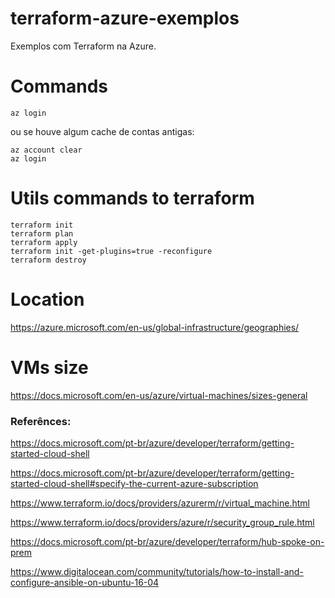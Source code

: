# terraform-azure-exemplos
Exemplos com Terraform na Azure.

# Commands
```
az login
```

ou se houve algum cache de contas antigas:

```
az account clear
az login
```

# Utils commands to terraform

```
terraform init
terraform plan
terraform apply
terraform init -get-plugins=true -reconfigure
terraform destroy
```

# Location

https://azure.microsoft.com/en-us/global-infrastructure/geographies/

# VMs size

https://docs.microsoft.com/en-us/azure/virtual-machines/sizes-general

### Referênces: 

https://docs.microsoft.com/pt-br/azure/developer/terraform/getting-started-cloud-shell

https://docs.microsoft.com/pt-br/azure/developer/terraform/getting-started-cloud-shell#specify-the-current-azure-subscription

https://www.terraform.io/docs/providers/azurerm/r/virtual_machine.html

https://www.terraform.io/docs/providers/azure/r/security_group_rule.html

https://docs.microsoft.com/pt-br/azure/developer/terraform/hub-spoke-on-prem

https://www.digitalocean.com/community/tutorials/how-to-install-and-configure-ansible-on-ubuntu-16-04